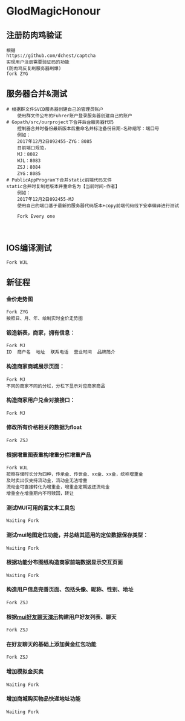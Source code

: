 # GlodMagicHonour
## 注册防肉鸡验证

    根据
    https://github.com/dchest/captcha 
    实现用户注册需要验证码的功能  
    (防肉鸡反复刷服务器刷爆)
    fork ZYG  
## 服务器合并&测试 
    # 根据群文件SVCD服务器创建自己的管理员账户  
        使用群文件公布的Fuhrer账户登录服务器创建自己的账户  
    # Gopath/src/ourproject下合并后台服务器代码  
        控制器合并时备份最新版本后重命名并标注备份日期-名称缩写：端口号
        例如：
        2017年12月2日092455-ZYG：8085
        目前端口规范，
        MJ：8082
        WJL：8083
        ZSJ：8084
        ZYG：8085
    # PublicAppProgram下合并static前端代码文件
    static合并时复制老版本并重命名为【当前时间-作者】
        例如： 
        2017年12月2日092455-MJ
        使用自己的端口基于最新的服务器代码版本+copy前端代码线下安卓编译进行测试
        
        Fork Every one      
        
    
## IOS编译测试
    Fork WJL
## 新征程
#### 金价走势图
    Fork ZYG
    按照日、月、年、绘制实时金价走势图
#### 锻造新表，商家，拥有信息：
    Fork MJ
    ID  商户名  地址  联系电话  营业时间  品牌简介
#### 构造商家商城展示页面：
    Fork MJ
    不同的商家不同的分栏，分栏下显示对应商家商品
#### 构造商家用户兑金对接接口：
    Fork MJ
#### 修改所有价格相关的数据为float
    Fork ZSJ
#### 根据增重图表重构增重分栏增重产品
    Fork WJL
    按照存储时长分为四种，传承金、传世金、xx金、xx金，统称增重金
    及时卖出仅支持流动金，流动金无法增重
    流动金可直接转化为增重金，增重金定期返还流动金
    增重金在增重期内不可赎回，转让
#### 测试MUI可用的富文本工具包
    Waiting Fork
#### 测试mui地图定位功能，并总结其适用的定位数据保存类型：
    Waiting Fork
#### 根据功能分布图纸构造商家前端数据显示交互页面
    Waiting Fork
#### 构造用户信息完善页面、包括头像、昵称、性别、地址
    Fork ZSJ
#### 根据[mui好友聊天演示](https://segmentfault.com/a/1190000005729743)构建用户好友列表、聊天
    Fork ZSJ
#### 在好友聊天的基础上添加黄金红包功能
    Fork ZSJ
#### 增加模拟金买卖
    Waiting Fork
#### 增加商城购买物品快递地址功能
    Waiting Fork
